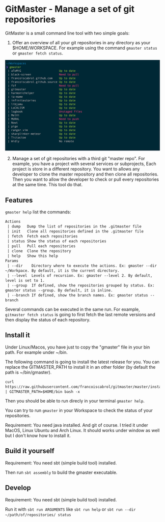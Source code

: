 GitMaster - Manage a set of git repositories
=========

GitMaster is a small command line tool with two simple goals:

1. Offer an overview of all your git repositories in any directory as your $HOME/WORKSPACE. For example using the command `gmaster status` or `gmaster fetch status`.
<img src="./gitmaster_1.png" >

2. Manage a set of git repositories with a third git "master repo". For example, you have a project with several services or subprojects, Each project is store in a different repository. You want to allows any developer to clone the master repository and then clone all repositories. Then you want to allow the developer to check or pull every repositories at the same time. This tool do that.

Features
--------
`gmaster help` list the commands:

```
Actions
 | dump   Dump the list of repositories in the .gitmaster file
 | init   Clone all repositories defined in the .gitmaster file
 | fetch  Fetch each repositories
 | status Show the status of each repositories
 | pull   Pull each repositories
 | clone  Clone the repository
 | help   Show this help
Params
 | --dir    Directory where to execute the actions. Ex: gmaster --dir ~/Workpace. By default, it is the current directory.
 | --level  Levels of recursion. Ex: gmaster --level 2. By default, level is set to 1.
 | --group  If defined, show the repositories grouped by status. Ex: gmaster status --group. By default, it is inline.
 | --branch If defined, show the branch names. Ex: gmaster status --branch
```

Several commands can be executed in the same run. 
For example, `gitmaster fetch status` is going to first fetch the last remote versions and then display the status of each repository.

Install it
----------

Under Linux/Macos, you have just to copy the "gmaster" file in your bin path. For example under ~/bin.

The following command is going to install the latest release for you. You can replace the GITMASTER_PATH to install it in an other folder (by default the path is ~/bin/gmaster).
```
curl https://raw.githubusercontent.com/francoiscabrol/gitmaster/master/install.sh | GITMASTER_PATH=$HOME/bin bash -x
```

Then you should be able to run direcly in your terminal `gmaster help`.

You can try to run `gmaster` in your Workspace to check the status of your repositories.

Requirement: You need java installed. And git of course.
I tried it under MacOS, Linux Ubuntu and Arch Linux. It should works under window as well but I don't know how to install it.

Build it yourself
-----------------

Requirement: You need sbt (simple build tool) installed.

Then run `sbt assembly` to build the gmaster executable.

Develop
----------

Requirement: You need sbt (simple build tool) installed.

Run it with `sbt run ARGUMENTS` like `sbt run help` or `sbt run --dir ~/path/of/repositories/ status`

